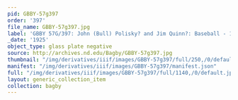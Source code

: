 ```yaml
---
pid: GBBY-57g397
order: '397'
file_name: GBBY-57g397.jpg
label: 'GBBY 57G/397: John (Bull) Polisky? and Jim Quinn?: Baseball - 1925'
_date: '1925'
object_type: glass plate negative
source: http://archives.nd.edu/Bagby/GBBY-57g397.jpg
thumbnail: "/img/derivatives/iiif/images/GBBY-57g397/full/250,/0/default.jpg"
manifest: "/img/derivatives/iiif/images/GBBY-57g397/manifest.json"
full: "/img/derivatives/iiif/images/GBBY-57g397/full/1140,/0/default.jpg"
layout: generic_collection_item
collection: bagby
---
```

